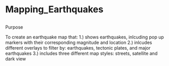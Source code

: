 # Mapping_Earthquakes

##
Purpose

To create an earthquake map that: 
  1.) shows earthquakes, inlcuding pop up markers with their corresponding magnitude and location
  2.) inlcudes different overlays to filter by: earthquakes, tectonic plates, and major earthquakes
  3.) includes three different map styles: streets, satellite and dark view
 
